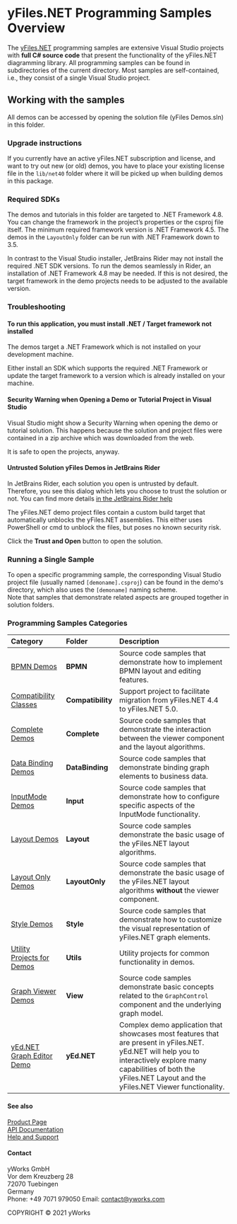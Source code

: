 
# yFiles.NET Programming Samples Overview
The [yFiles.NET](https://www.yworks.com/products/yfiles.net) programming samples are extensive Visual Studio projects with **full C# source code** that present the functionality of the yFiles.NET diagramming library. All programming samples can be found in subdirectories of the current directory. Most samples are self-contained, i.e., they consist of a single Visual Studio project. 


## Working with the samples
All demos can be accessed by opening the solution file (yFiles Demos.sln) in this folder. 




### Upgrade instructions
If you currently have an active yFiles.NET subscription and license, and want to try out new (or old) demos, you have to place your existing license file in the `lib/net40` folder where it will be picked up when building demos in this package. 
### Required SDKs
The demos and tutorials in this folder are targeted to .NET Framework 4.8. You can change the framework in the project’s properties or the csproj file itself. The minimum required framework version is .NET Framework 4.5. The demos in the `LayoutOnly` folder can be run with .NET Framework down to 3.5. 

In contrast to the Visual Studio installer, JetBrains Rider may not install the required .NET SDK versions. To run the demos seamlessly in Rider, an installation of .NET Framework 4.8 may be needed. If this is not desired, the target framework in the demo projects needs to be adjusted to the available version. 


### Troubleshooting

#### To run this application, you must install .NET / Target framework not installed
The demos target a .NET Framework which is not installed on your development machine. 

Either install an SDK which supports the required .NET Framework or update the target framework to a version which is already installed on your machine. 


#### Security Warning when Opening a Demo or Tutorial Project in Visual Studio
Visual Studio might show a Security Warning when opening the demo or tutorial solution. This happens because the solution and project files were contained in a zip archive which was downloaded from the web. 

It is safe to open the projects, anyway. 


#### Untrusted Solution yFiles Demos in JetBrains Rider
In JetBrains Rider, each solution you open is untrusted by default. Therefore, you see this dialog which lets you choose to trust the solution or not. You can find more details [in the JetBrains Rider help](https://www.jetbrains.com/help/rider/Creating_and_Opening_Projects_and_Solutions.html#trusted-and-untrusted-solutions) 

The yFiles.NET demo project files contain a custom build target that automatically unblocks the yFiles.NET assemblies. This either uses PowerShell or cmd to unblock the files, but poses no known security risk. 

Click the **Trust and Open** button to open the solution. 


### Running a Single Sample
To open a specific programming sample, the corresponding Visual Studio project file (usually named `[demoname].csproj`) can be found in the demo's directory, which also uses the `[demoname]` naming scheme. <br /> Note that samples that demonstrate related aspects are grouped together in solution folders. 

<a id="samples"></a> 
### Programming Samples Categories

| Category | Folder | Description |
|:---|:---|:---|
|[BPMN Demos](BPMN) |**BPMN** | Source code samples that demonstrate how to implement BPMN layout and editing features. |
|[Compatibility Classes](Compatibility) |**Compatibility** | Support project to facilitate migration from yFiles.NET 4.4 to yFiles.NET 5.0. |
|[Complete Demos](Complete) |**Complete** | Source code samples that demonstrate the interaction between the viewer component and the layout algorithms. |
|[Data Binding Demos](DataBinding) |**DataBinding** | Source code samples that demonstrate binding graph elements to business data. |
|[InputMode Demos](Input) |**Input** | Source code samples that demonstrate how to configure specific aspects of the InputMode functionality. |
|[Layout Demos](Layout) |**Layout** | Source code samples demonstrate the basic usage of the yFiles.NET layout algorithms. |
|[Layout Only Demos](LayoutOnly) |**LayoutOnly** | Source code samples that demonstrate the basic usage of the yFiles.NET layout algorithms **without** the viewer component. |
|[Style Demos](Style) |**Style** | Source code samples that demonstrate how to customize the visual representation of yFiles.NET graph elements. |
|[Utility Projects for Demos](Utils) |**Utils** | Utility projects for common functionality in demos. |
|[Graph Viewer Demos](View) |**View** | Source code samples demonstrate basic concepts related to the `GraphControl` component and the underlying graph model. |
|[yEd.NET Graph Editor Demo](yEd.NET) |**yEd.NET** | Complex demo application that showcases most features that are present in yFiles.NET. yEd.NET will help you to interactively explore many capabilities of both the yFiles.NET Layout and the yFiles.NET Viewer functionality. |




#### See also
[Product Page](https://www.yworks.com/products/yfiles.net)  
[API Documentation](https://docs.yworks.com/yfilesdotnet)    
[Help and Support](https://www.yworks.com/products/yfiles/support)


#### Contact
yWorks GmbH  
Vor dem Kreuzberg 28  
72070 Tuebingen  
Germany  
Phone: +49 7071 979050
Email: contact@yworks.com

COPYRIGHT &#x00A9; 2021 yWorks   


